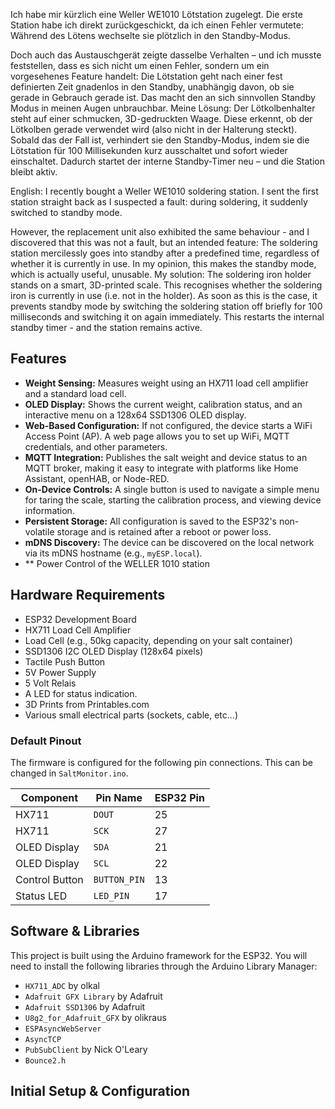 Ich habe mir kürzlich eine Weller WE1010 Lötstation zugelegt. Die erste Station habe ich direkt zurückgeschickt, da ich einen Fehler vermutete: Während des Lötens wechselte sie plötzlich in den Standby-Modus.

Doch auch das Austauschgerät zeigte dasselbe Verhalten – und ich musste feststellen, dass es sich nicht um einen Fehler, sondern um ein vorgesehenes Feature handelt: Die Lötstation geht nach einer fest definierten Zeit gnadenlos in den Standby, unabhängig davon, ob sie gerade in Gebrauch gerade ist. Das macht den an sich sinnvollen Standby Modus in meinen Augen unbrauchbar.
Meine Lösung:
Der Lötkolbenhalter steht auf einer schmucken, 3D-gedruckten Waage. Diese erkennt, ob der Lötkolben gerade verwendet wird (also nicht in der Halterung steckt). Sobald das der Fall ist, verhindert sie den Standby-Modus, indem sie die Lötstation für 100 Millisekunden kurz ausschaltet und sofort wieder einschaltet. Dadurch startet der interne Standby-Timer neu – und die Station bleibt aktiv.

English:
I recently bought a Weller WE1010 soldering station. I sent the first station straight back as I suspected a fault: during soldering, it suddenly switched to standby mode.

However, the replacement unit also exhibited the same behaviour - and I discovered that this was not a fault, but an intended feature: The soldering station mercilessly goes into standby after a predefined time, regardless of whether it is currently in use. In my opinion, this makes the standby mode, which is actually useful, unusable.
My solution:
The soldering iron holder stands on a smart, 3D-printed scale. This recognises whether the soldering iron is currently in use (i.e. not in the holder). As soon as this is the case, it prevents standby mode by switching the soldering station off briefly for 100 milliseconds and switching it on again immediately. This restarts the internal standby timer - and the station remains active.


## Features

- **Weight Sensing:** Measures weight using an HX711 load cell amplifier and a standard load cell.
- **OLED Display:** Shows the current weight, calibration status, and an interactive menu on a 128x64 SSD1306 OLED display.
- **Web-Based Configuration:** If not configured, the device starts a WiFi Access Point (AP). A web page allows you to set up WiFi, MQTT credentials, and other parameters.
- **MQTT Integration:** Publishes the salt weight and device status to an MQTT broker, making it easy to integrate with platforms like Home Assistant, openHAB, or Node-RED.
- **On-Device Controls:** A single button is used to navigate a simple menu for taring the scale, starting the calibration process, and viewing device information.
- **Persistent Storage:** All configuration is saved to the ESP32's non-volatile storage and is retained after a reboot or power loss.
- **mDNS Discovery:** The device can be discovered on the local network via its mDNS hostname (e.g., `myESP.local`).
- ** Power Control of the WELLER 1010 station

## Hardware Requirements

- ESP32 Development Board
- HX711 Load Cell Amplifier
- Load Cell (e.g., 50kg capacity, depending on your salt container)
- SSD1306 I2C OLED Display (128x64 pixels)
- Tactile Push Button
- 5V Power Supply
- 5 Volt Relais
- A LED for status indication.
- 3D Prints from Printables.com
- Various small electrical parts (sockets, cable, etc...)

### Default Pinout

The firmware is configured for the following pin connections. This can be changed in `SaltMonitor.ino`.

| Component      | Pin Name     | ESP32 Pin |
|----------------|--------------|-----------|
| HX711          | `DOUT`       | 25        |
| HX711          | `SCK`        | 27        |
| OLED Display   | `SDA`        | 21        |
| OLED Display   | `SCL`        | 22        |
| Control Button | `BUTTON_PIN` | 13        |
| Status LED     | `LED_PIN`    | 17        |


## Software & Libraries

This project is built using the Arduino framework for the ESP32. You will need to install the following libraries through the Arduino Library Manager:

- `HX711_ADC` by olkal
- `Adafruit GFX Library` by Adafruit
- `Adafruit SSD1306` by Adafruit
- `U8g2_for_Adafruit_GFX` by olikraus
- `ESPAsyncWebServer`
- `AsyncTCP`
- `PubSubClient` by Nick O'Leary
- `Bounce2.h`

## Initial Setup & Configuration

